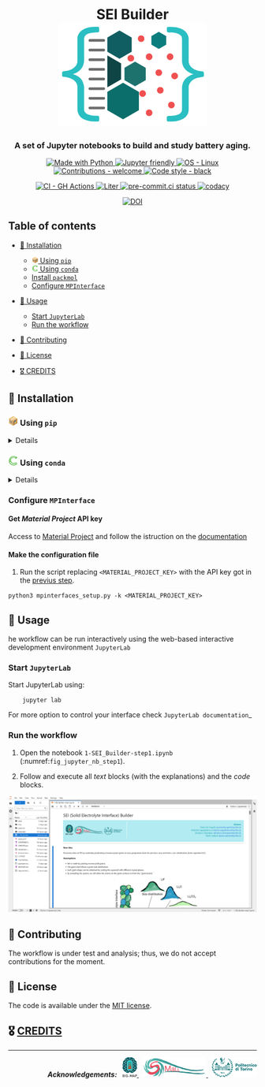 <h1 align="center">
    SEI Builder
    <br>
    <picture>
      <source
        srcset="img/logo_dark.png"
        media="(prefers-color-scheme: dark)">
      <img width="300"
        alt="logo"
        src="img/logo.png" >
    </picture>
</h1>

<h3 align="center">
A set of Jupyter notebooks to build and study battery aging.
</h3>

<p align="center">
    <a target="_blank" href="https://python.org"><img
        src="https://img.shields.io/badge/Python-3.8%20%7C%203.9-blue?logo=python&amp;logoColor=white"
        alt="Made with Python" />
    </a>
    <a target="_blank" href="https://jupyter.org"><img
        src="https://img.shields.io/badge/Jupyter%20Lab-3.x-orange?logo=jupyter&logoColor=white"
        alt="Jupyter friendly" />
    </a>
    <!---
    # TODO set LICENSE
    <a target="_blank" href="/LICENSE"><img
        src="https://img.shields.io/badge/license-GNU%20AGPLv3-green"
        alt="License - GNU AGPLv3" />
    </a>
    -->
    <a target="_blank" href="https://www.linux.org/"><img
        src="https://img.shields.io/badge/OS-Linux-lightgray?logo=linux&amp;logoColor=white"
        alt="OS - Linux" />
    </a>
    <a target="_blank" href="/CONTRIBUTING.md"><img
        src="https://img.shields.io/badge/contributions-close-red"
        alt="Contributions - welcome" />
    </a>
    <a target="_blank" href="https://github.com/psf/black"><img
        src="https://img.shields.io/badge/code%20style-black-000000.svg"
        alt="Code style - black" />
    </a>
</p>

<p align="center">
    <a target="_blank" href="https://github.com/features/actions"><img
        src="https://img.shields.io/badge/CI-GitHub_Actions-blue?logo=github-actions&amp;logoColor=white"
        alt="CI - GH Actions" />
    </a>
    <a target="_blank" href="https://github.com/DAP93/SEI_builder/actions/workflows/liter.yml"><img
        src="https://github.com/DAP93/SEI_builder/actions/workflows/liter.yml/badge.svg"
        alt="Liter" />
    </a>
        <a target="_blank" href="https://results.pre-commit.ci/latest/github/DAP93/SEI_builder/main?badge_token=zRcWs0cGTEaB1hO3Co5J9g"><img
        src="https://results.pre-commit.ci/badge/github/DAP93/SEI_builder/main.svg?badge_token=zRcWs0cGTEaB1hO3Co5J9g"
        alt="pre-commit.ci status" />
    </a>
    <a target="_blank" href="https://www.codacy.com?utm_source=github.com&amp;utm_medium=referral&amp;utm_content=paolodeangelis/SEI_builder&amp;utm_campaign=Badge_Grade"><img
        src="https://app.codacy.com/project/badge/Grade/7c4a93b7223e491a8d48322ba0ee8d04"
        alt="codacy" />
    </a>
</p>

<p align="center">
    <a target="_blank" href="http://img.shields.io/badge/DOI-to%20define-blue.svg"><img
		alt="DOI"
		src="http://img.shields.io/badge/DOI-to%20be%20define-blue.svg">
    </a>
</p>

## Table of contents

-   [🎉 Installation](#-installation)
    -   [<img src="img/etc/pip.png" width="13px"> Using `pip`](#using-pip)
    -   [<img src="img/etc/conda.png" width="13px"> Using `conda`](#using-conda)
    -   [Install `packmol`](#install-packmol)
    -   [Configure `MPInterface`](#configure-mpinterface)

-   [🚀 Usage](#-examples)
    -   [Start `JupyterLab`](#start-jupyterlab)
    -   [Run the workflow](#Run-the-workflow)

-   [🤝 Contributing](#-contributing)

-   [🚩 License](#-license)

-   [🎖️️️ CREDITS](#-creditscreditsmd)

## 🎉 Installation

### <a name="using-pip" /> <img src="img/etc/pip.png" width="20px"> Using `pip`

<details>

#### Clone repository

```shell-session
git clone https://github.com/DAP93/SEI_builder.git
```

#### Set-up virtual environment (optional)

1.  create a virtual environment `venv_sei`

```shell-session
# python3 -m venv <Virtual environment name>
python3 -m venv venv_sei
```

2.  activate it
```shell-session
source venv_sei/bin/activate
```

#### Install dependencies

1.  move in the *SEI Builder* folder
```shell-session
cd SEI_builder
```

2.  downlaod and install the requiremnts with `pip` (Package Installer for Python)
```shell-session
pip install -r requirements.txt
```

3.  check if all the jupyter widget are working:

```shell-session
jupyter labextension list
# JupyterLab v3.1.17
# /.../venv_sei/share/jupyter/labextensions
#        nglview-js-widgets v3.0.1 enabled OK
#        jupyterlab-plotly v5.3.1 enabled OK
#        @jupyter-widgets/jupyterlab-manager v3.0.1 enabled OK (python, jupyterlab_widgets)
#        @bokeh/jupyter_bokeh v3.0.4 enabled OK (python, jupyter_bokeh)
```

if the line `nglview-js-widgets v3.0.1 enabled OK` is missing, run the following command:

```shell
$ pip install --force-reinstall nglview
```

</details>

### <a name="using-conda" /> <img src="img/etc/conda.png" width="20px"> Using `conda`

<details>

#### Clone repository

```shell-session
git clone https://github.com/DAP93/SEI_builder.git
```

#### <a name="set-up-virtual-environment-conda" /> Set-up virtual environment (optional)

1.  create a virtual environment `venv_sei` using environment file `environment.yml`

```shell-session
conda env create -f SEI_builder/environment.yml
```

2.  activate it
```shell-session
conda activate venv_sei
```
</details>

### <a name="configure-mpinterface" /> Configure `MPInterface`

#### Get *Material Project* API key

Access to [Material Project](https://materialsproject.org/) and follow the istruction on the [documentation](https://docs.materialsproject.org/open-apis/the-materials-api/#api-keys)

#### Make the configuration file

1.  Run the script replacing `<MATERIAL_PROJECT_KEY>` with the API key got in the [previus step](#configure-mpinterface).

```shell-session
python3 mpinterfaces_setup.py -k <MATERIAL_PROJECT_KEY>
```

## 🚀 Usage

he workflow can be run interactively using the web-based interactive development environment `JupyterLab`


### Start `JupyterLab`

Start JupyterLab using:

```shell-session
    jupyter lab
```

For more option to control your interface check `JupyterLab documentation`_

### Run the workflow

1.  Open the notebook ``1-SEI_Builder-step1.ipynb`` (:numref:`fig_jupyter_nb_step1`).

2.  Follow and execute all *text* blocks (with the explanations) and the *code* blocks.

[![View of `1-SEI_Builder-step1.ipynb` in JupyterLab](docs/source/pages/usage/img/jupyterlab_1-SEI_Builder-step1.png)](1-SEI_Builder-step1.ipynb)

## 🤝 Contributing

The workflow is under test and analysis; thus, we do not accept contributions for the moment.

<!---
We highly welcome contributions!

There is a lot to do:

-   add new example
-   improve functions
-   fix bugs

But first read the [**Contributing guidelines**](CONTRIBUTING.md).
--->

## 🚩 License
The code is available under the [MIT license](LICENSE).

## 🎖️️️ [CREDITS](CREDITS.md)

<hr width="100%">
<p align="right">
    <em><strong>Acknowledgements:</strong></em>
    &nbsp;
    <a target="_blank" href="https://www.big-map.eu/">
        <img style="height:40px" src="img//logo-bigmap.png" alt="BIG MAP site" >
    </a>
    &nbsp;
    <a target="_blank" href="https://areeweb.polito.it/ricerca/small/">
        <img style="height:40px" src="img//logo-small.png" alt="SMALL site" >
    </a>
    &nbsp;
    <a target="_blank" href="https://www.polito.it/">
        <img style="height:40px" src="img//logo-polito.png" alt="POLITO site" >
    </a>
</p>
